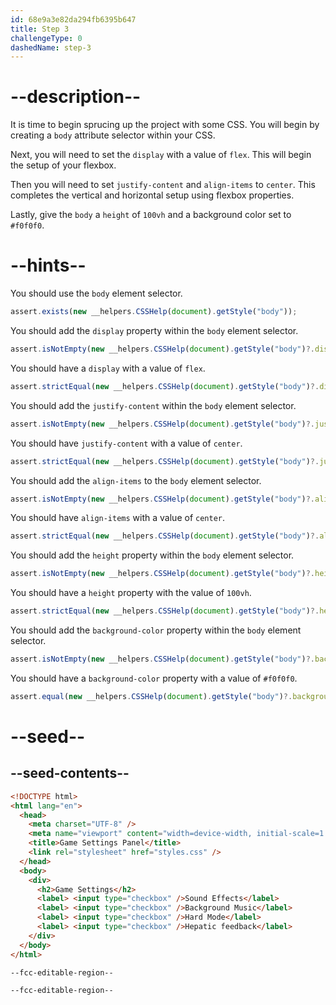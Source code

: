 ```yaml
---
id: 68e9a3e82da294fb6395b647
title: Step 3
challengeType: 0
dashedName: step-3
---
```


# --description--

It is time to begin sprucing up the project with some CSS. You will begin by creating a `body` attribute selector within your CSS.

Next, you will need to set the `display` with a value of `flex`. This will begin the setup of your flexbox.

Then you will need to set `justify-content` and `align-items` to `center`. This completes the vertical and horizontal setup using flexbox properties.

Lastly, give the `body` a `height` of `100vh` and a background color set to `#f0f0f0`.

# --hints--

You should use the `body` element selector.

```js
assert.exists(new __helpers.CSSHelp(document).getStyle("body"));
```

You should add the `display` property within the `body` element selector.

```js
assert.isNotEmpty(new __helpers.CSSHelp(document).getStyle("body")?.display);
```

You should have a `display` with a value of `flex`.

```js
assert.strictEqual(new __helpers.CSSHelp(document).getStyle("body")?.display, "flex");
```

You should add the `justify-content` within the `body` element selector.

```js
assert.isNotEmpty(new __helpers.CSSHelp(document).getStyle("body")?.justifyContent);
```

You should have `justify-content` with a value of `center`.

```js
assert.strictEqual(new __helpers.CSSHelp(document).getStyle("body")?.justifyContent, "center");
```

You should add the `align-items` to the `body` element selector.

```js
assert.isNotEmpty(new __helpers.CSSHelp(document).getStyle("body")?.alignItems);
```

You should have `align-items` with a value of `center`.

```js
assert.strictEqual(new __helpers.CSSHelp(document).getStyle("body")?.alignItems, "center");
```

You should add the `height` property within the `body` element selector.

```js
assert.isNotEmpty(new __helpers.CSSHelp(document).getStyle("body")?.height);
```

You should have a `height` property with the value of `100vh`.

```js
assert.strictEqual(new __helpers.CSSHelp(document).getStyle("body")?.height, "100vh");
```

You should add the `background-color` property within the `body` element selector.

```js
assert.isNotEmpty(new __helpers.CSSHelp(document).getStyle("body")?.backgroundColor);
```

You should have a `background-color` property with a value of `#f0f0f0`.

```js
assert.equal(new __helpers.CSSHelp(document).getStyle("body")?.backgroundColor, "rgb(240, 240, 240)");
```

# --seed--

## --seed-contents--

```html
<!DOCTYPE html>
<html lang="en">
  <head>
    <meta charset="UTF-8" />
    <meta name="viewport" content="width=device-width, initial-scale=1.0" />
    <title>Game Settings Panel</title>
    <link rel="stylesheet" href="styles.css" />
  </head>
  <body>
    <div>
      <h2>Game Settings</h2>
      <label> <input type="checkbox" />Sound Effects</label>
      <label> <input type="checkbox" />Background Music</label>
      <label> <input type="checkbox" />Hard Mode</label>
      <label> <input type="checkbox" />Hepatic feedback</label>
    </div>
  </body>
</html>
```

```css
--fcc-editable-region--

--fcc-editable-region--
```
